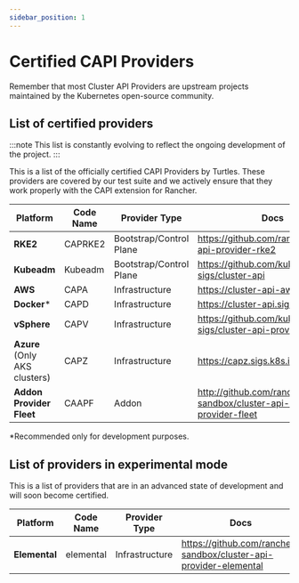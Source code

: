 ```yaml
---
sidebar_position: 1
---
```


# Certified CAPI Providers

Remember that most Cluster API Providers are upstream projects maintained by the Kubernetes open-source community.

## List of certified providers

:::note
This list is constantly evolving to reflect the ongoing development of the project.
:::

This is a list of the officially certified CAPI Providers by Turtles. These providers are covered by our test suite and we actively ensure that they work properly with the CAPI extension for Rancher.

| Platform        | Code Name                      | Provider Type            | Docs                     |
|-----------------|--------------------------------|--------------------------|--------------------------|
| **RKE2**        | CAPRKE2                    | Bootstrap/Control Plane  | https://github.com/rancher/cluster-api-provider-rke2 |
| **Kubeadm**     | Kubeadm                    | Bootstrap/Control Plane  | https://github.com/kubernetes-sigs/cluster-api |
| **AWS**         | CAPA                           | Infrastructure           | https://cluster-api-aws.sigs.k8s.io |
| **Docker**\*    | CAPD                           | Infrastructure           | https://cluster-api.sigs.k8s.io |
| **vSphere**         | CAPV                           | Infrastructure           | https://github.com/kubernetes-sigs/cluster-api-provider-vsphere |
| **Azure** (Only AKS clusters)         | CAPZ                           | Infrastructure           | https://capz.sigs.k8s.io/ |
| **Addon Provider Fleet**    | CAAPF                           | Addon           | http://github.com/rancher-sandbox/cluster-api-addon-provider-fleet |

*Recommended only for development purposes.

## List of providers in experimental mode

This is a list of providers that are in an advanced state of development and will soon become certified.

| Platform        | Code Name                      | Provider Type            | Docs                     |
|-----------------|--------------------------------|--------------------------|--------------------------|
| **Elemental**   | elemental                      | Infrastructure           | https://github.com/rancher-sandbox/cluster-api-provider-elemental |
